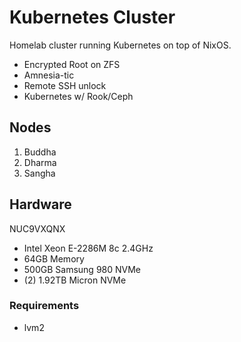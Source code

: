 # Kubernetes Cluster

Homelab cluster running Kubernetes on top of NixOS.

- Encrypted Root on ZFS
- Amnesia-tic
- Remote SSH unlock
- Kubernetes w/ Rook/Ceph

## Nodes

1. Buddha
2. Dharma
3. Sangha

## Hardware

NUC9VXQNX

- Intel Xeon E-2286M 8c 2.4GHz
- 64GB Memory
- 500GB Samsung 980 NVMe
- (2) 1.92TB Micron NVMe

### Requirements

- lvm2
